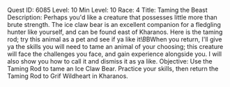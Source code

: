 Quest ID: 6085
Level: 10
Min Level: 10
Race: 4
Title: Taming the Beast
Description: Perhaps you'd like a creature that possesses little more than brute strength. The ice claw bear is an excellent companion for a fledgling hunter like yourself, and can be found east of Kharanos. Here is the taming rod; try this animal as a pet and see if ya like it!$B$BWhen you return, I'll give ya the skills you will need to tame an animal of your choosing; this creature will face the challenges you face, and gain experience alongside you. I will also show you how to call it and dismiss it as ya like.
Objective: Use the Taming Rod to tame an Ice Claw Bear. Practice your skills, then return the Taming Rod to Grif Wildheart in Kharanos.
